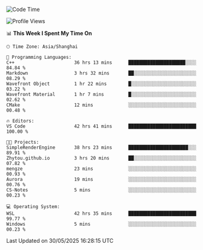<!--START_SECTION:waka-->
![Code Time](http://img.shields.io/badge/Code%20Time-2%2C946%20hrs%2021%20mins-blue)

![Profile Views](http://img.shields.io/badge/Profile%20Views-0-blue)

📊 **This Week I Spent My Time On** 

```text
🕑︎ Time Zone: Asia/Shanghai

💬 Programming Languages: 
C++                      36 hrs 13 mins      █████████████████████░░░░   84.84 % 
Markdown                 3 hrs 32 mins       ██░░░░░░░░░░░░░░░░░░░░░░░   08.29 % 
Wavefront Object         1 hr 22 mins        █░░░░░░░░░░░░░░░░░░░░░░░░   03.22 % 
Wavefront Material       1 hr 7 mins         █░░░░░░░░░░░░░░░░░░░░░░░░   02.62 % 
CMake                    12 mins             ░░░░░░░░░░░░░░░░░░░░░░░░░   00.48 % 

🔥 Editors: 
VS Code                  42 hrs 41 mins      █████████████████████████   100.00 % 

🐱‍💻 Projects: 
SimpleRenderEngine       38 hrs 23 mins      ██████████████████████░░░   89.91 % 
Zhytou.github.io         3 hrs 20 mins       ██░░░░░░░░░░░░░░░░░░░░░░░   07.82 % 
mengze                   23 mins             ░░░░░░░░░░░░░░░░░░░░░░░░░   00.93 % 
Aurora                   19 mins             ░░░░░░░░░░░░░░░░░░░░░░░░░   00.76 % 
CS-Notes                 5 mins              ░░░░░░░░░░░░░░░░░░░░░░░░░   00.23 % 

💻 Operating System: 
WSL                      42 hrs 35 mins      █████████████████████████   99.77 % 
Windows                  5 mins              ░░░░░░░░░░░░░░░░░░░░░░░░░   00.23 % 
```


 Last Updated on 30/05/2025 16:28:15 UTC
<!--END_SECTION:waka-->